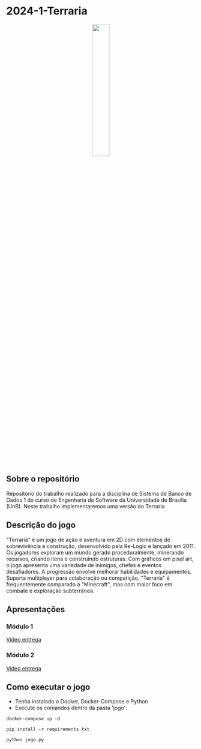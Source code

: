 # 2024-1-Terraria

<div align="center">
<img src= "https://github.com/user-attachments/assets/2df55587-638b-484e-abf8-d5e00b42ccd3" width = "30%" height = "30%">
</div>

## Sobre o repositório
Repositório do trabalho realizado para a disciplina de Sistema de Banco de Dados 1 do curso de Engenharia de Software da Universidade de Brasília (UnB). Neste trabalho implementaremos uma versão do Terraria

## Descrição do jogo
"Terraria" é um jogo de ação e aventura em 2D com elementos de sobrevivência e construção, desenvolvido pela Re-Logic e lançado em 2011. Os jogadores exploram um mundo gerado proceduralmente, minerando recursos, criando itens e construindo estruturas. Com gráficos em pixel art, o jogo apresenta uma variedade de inimigos, chefes e eventos desafiadores. A progressão envolve melhorar habilidades e equipamentos. Suporta multiplayer para colaboração ou competição. "Terraria" é frequentemente comparado a "Minecraft", mas com maior foco em combate e exploração subterrânea.

## Apresentações

### Módulo 1
[Vídeo entrega](https://youtu.be/RRNDiqiHrS4)

### Módulo 2
[Vídeo entrega](https://youtu.be/iCeee5K-8Aw)

## Como executar o jogo

* Tenha instalado o Docker, Docker-Compose e Python
* Execute os comandos dentro da pasta 'jogo':

```
docker-compose up -d
```
```
pip install -r requirements.txt
```
```
python jogo.py
```
